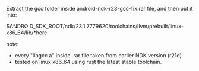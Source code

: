 Extract the gcc folder inside android-ndk-r23-gcc-fix.rar file, and then put it into:

$ANDROID_SDK_ROOT/ndk/23.1.7779620/toolchains/llvm/prebuilt/linux-x86_64/lib/*here

note:
- every "libgcc.a" inside .rar file taken from earlier NDK version (r21d)
- tested on linux x86_64 using rust the latest stable toolchain.
